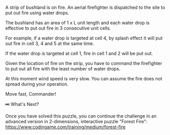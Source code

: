 A strip of bushland is on fire. An aerial firefighter is dispatched to the site to put out fire using water drops.

The bushland has an area of 1 x L unit length and each water drop is effective to put out fire in 3 consecutive unit cells.

For example, if a water drop is targeted at cell 4, by splash effect it will put out fire in cell 3, 4 and 5 at the same time.

If the water drop is targeted at cell 1, fire in cell 1 and 2 will be put out.

Given the location of fire on the strip, you have to command the firefighter to put out all fire with the least number of water drops.

At this moment wind speed is very slow. You can assume the fire does not spread during your operation.

Move fast, Commander!



⏭️ What's Next?

Once you have solved this puzzle, you can continue the challenge in an advanced version in 2-dimensions, interactive puzzle "Forest Fire": https://www.codingame.com/training/medium/forest-fire

